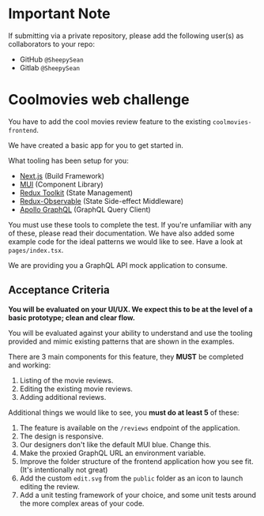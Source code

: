 # Important Note

If submitting via a private repository, please add the following user(s) as collaborators to your repo:

- GitHub `@SheepySean`
- Gitlab `@SheepySean`

# Coolmovies web challenge

You have to add the cool movies review feature to the existing `coolmovies-frontend`.

We have created a basic app for you to get started in.

What tooling has been setup for you:

- [Next.js](https://nextjs.org/) (Build Framework)
- [MUI](https://mui.com/) (Component Library)
- [Redux Toolkit](https://redux-toolkit.js.org/) (State Management)
- [Redux-Observable](https://redux-observable.js.org/) (State Side-effect Middleware)
- [Apollo GraphQL](https://www.apollographql.com/) (GraphQL Query Client)

You must use these tools to complete the test. If you're unfamiliar with any of these, please read their documentation. We have also added some example code for the ideal patterns we would like to see. Have a look at `pages/index.tsx`.

We are providing you a GraphQL API mock application to consume.

## Acceptance Criteria

**You will be evaluated on your UI/UX. We expect this to be at the level of a basic prototype; clean and clear flow.**

You will be evaluated against your ability to understand and use the tooling provided and mimic existing patterns that are shown in the examples.

There are 3 main components for this feature, they **MUST** be completed and working:

1. Listing of the movie reviews.
2. Editing the existing movie reviews.
3. Adding additional reviews.

Additional things we would like to see, you **must do at least 5** of these:

1. The feature is available on the `/reviews` endpoint of the application.
2. The design is responsive.
3. Our designers don't like the default MUI blue. Change this.
4. Make the proxied GraphQL URL an environment variable.
5. Improve the folder structure of the frontend application how you see fit. (It's intentionally not great)
6. Add the custom `edit.svg` from the `public` folder as an icon to launch editing the review.
7. Add a unit testing framework of your choice, and some unit tests around the more complex areas of your code.
